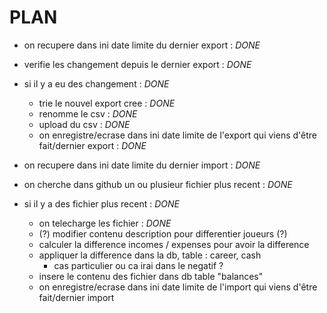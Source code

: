 # PLAN
- on recupere dans ini date limite du dernier export : *DONE*
- verifie les changement depuis le dernier export : *DONE*
- si il y a eu des changement : *DONE*
    - trie le nouvel export cree : *DONE*
    - renomme le csv : *DONE*
    - upload du csv : *DONE*
    - on enregistre/ecrase dans ini date limite de l'export qui viens d'être fait/dernier export : *DONE*


- on recupere dans ini date limite du dernier import : *DONE*
- on cherche dans github un ou plusieur fichier plus recent : *DONE*
- si il y a des fichier plus recent : *DONE*
    - on telecharge les fichier : *DONE*
    - (?) modifier contenu description pour differentier joueurs (?)
    - calculer la difference incomes / expenses pour avoir la difference
    - appliquer la difference dans la db, table : career, cash
        - cas particulier ou ca irai dans le negatif ? 
    - insere le contenu des fichier dans db table "balances"
    - on enregistre/ecrase dans ini date limite de l'import qui viens d'être fait/dernier import

